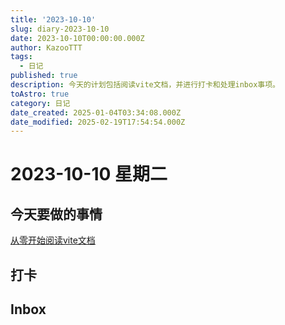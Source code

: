 ```yaml
---
title: '2023-10-10'
slug: diary-2023-10-10
date: 2023-10-10T00:00:00.000Z
author: KazooTTT
tags:
  - 日记
published: true
description: 今天的计划包括阅读vite文档，并进行打卡和处理inbox事项。
toAstro: true
category: 日记
date_created: 2025-01-04T03:34:08.000Z
date_modified: 2025-02-19T17:54:54.000Z
---
```


# 2023-10-10 星期二

<!-- start of weread -->
<!-- end of weread -->

## 今天要做的事情

[从零开始阅读vite文档](https://notes.kazoottt.top/05-临时/01-草稿箱/从零开始阅读vite文档)

## 打卡

## Inbox
